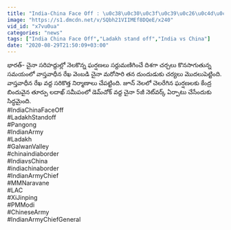 ```yaml
---
title: "India-China Face Off : \u0c38\u0c30\u0c3f\u0c39\u0c26\u0c4d\u0c26\u0c41 \u0c35\u0c26\u0c4d\u0c26 China \u0c26\u0c41\u0c02\u0c26\u0c41\u0c21\u0c41\u0c15\u0c41 \u0c1a\u0c30\u0c4d\u0c2f\u0c32\u0c41 ,5G Network \u0c0f\u0c30\u0c4d\u0c2a\u0c3e\u0c1f\u0c41\u0c15\u0c41 \u0c2a\u0c4d\u0c32\u0c3e\u0c28\u0c4d !"
image: "https://s1.dmcdn.net/v/SQbh21VIIMEf8DQeE/x240"
vid_id: "x7vu0ua"
categories: "news"
tags: ["India China Face Off","Ladakh stand off","India vs China"]
date: "2020-08-29T21:50:09+03:00"
---
```

భారత్‌- చైనా సరిహద్దుల్లో నెలకొన్న ఘర్షణలు సర్దుమణిగించే దిశగా చర్చలు కొనసాగుతున్న సమయంలో వాస్తవాధీన రేఖ వెంబడి చైనా  మరోసారి తన దుందుడుకు చర్యలు మొదలుపెట్టింది. వాస్తవాధీన రేఖ వద్ద సరికొత్త నిర్మాణాలు చేపట్టింది. జూన్‌ నెలలో చెలరేగిన ఘర్షణలకు కేంద్ర బిందువైన తూర్పు లదాఖ్‌ సమీపంలో డెమ్‌చోక్‌ వద్ద చైనా 5జీ నెట్‌వర్క్‌ ఏర్పాటు చేసేందుకు సిద్ధమైంది.   <br>#IndiaChinaFaceOff   <br>#LadakhStandoff   <br>#Pangong   <br>#IndianArmy   <br>#Ladakh    <br>#GalwanValley    <br>#chinaindiaborder   <br>#IndiavsChina   <br>#indiachinaborder   <br>#IndianArmyChief   <br>#MMNaravane   <br>#LAC   <br>#XiJinping   <br>#PMModi   <br>#ChineseArmy    <br>#IndianArmyChiefGeneral

